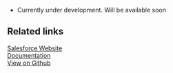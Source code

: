 - Currently under development. Will be available soon

## Related links

[Salesforce Website][]  
[Documentation][]  
[View on Github][]

[//]: # "These are reference links used in the body of this note and get stripped out when the markdown processor does its job. There is no need to format nicely because it shouldn't be seen. Thanks SO - http://stackoverflow.com/questions/4823468/store-comments-in-markdown-syntax"
[salesforce website]: https://developer.salesforce.com/docs/
[documentation]: https://docs.rudderlabs.com/
[view on github]: https://github.com/rudderlabs/rudder-server

